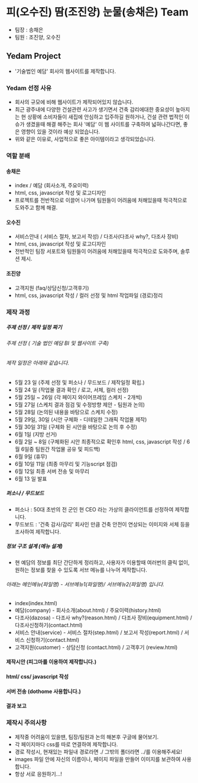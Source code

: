 # 피(오수진) 땀(조진양) 눈물(송채은) Team
- 팀장 : 송채은
- 팀원 : 조진양, 오수진

## Yedam Project
- '기술법인 예담' 회사의 웹사이트를 제작합니다.

### Yedam 선정 사유
- 회사의 규모에 비해 웹사이트가 제작되어있지 않습니다.
- 최근 광주내에 다양한 건설관련 사고가 생기면서 건축 감리에대한 중요성이 높아지는 현 상황에 소비자들이 새집에 안심하고 입주하길 원하거나, 건설 관련 법적인 이슈가 생겼을때 해결 해주는 회사 '예담' 이 웹 사이트를 구축하여 넓혀나간다면, 좋은 영향이 있을 것이라 예상 되었습니다.
- 위와 같은 이유로, 사업적으로 좋은 아이템이라고 생각되었습니다.

### 역할 분배
#### 송채은
- index / 예담 (회사소개, 주요이력)
- html, css, javascript 작성 및 로고디자인
- 프로젝트를 전반적으로 이끌어 나가며 팀원들이 어려움에 처해있을때 적극적으로 도와주고 함께 해결.
#### 오수진
- 서비스안내 ( 서비스 절차, 보고서 작성) / 다조사(다조사 why?, 다조사 장비)
- html, css, javascript 작성 및 로고디자인
- 전반적인 팀장 서포트와 팀원들이 어려움에 처해있을때 적극적으로 도와주며, 솔루션 제시.
#### 조진양
- 고객지원 (faq/상담신청/고객후기)
- html, css, javascript 작성 / 컬러 선정 및 html 작업파일 (경로)정리

### 제작 과정
##### 주제 선정 / 제작 일정 짜기
###### 주제 선정 ( 기술 법인 예담 BI 및 웹사이트 구축)
###### 제작 일정은 아래와 같습니다.
- 5월 23 일 (주제 선정 및 퍼소나 / 무드보드 / 제작일정 확립.)
- 5월 24 일 (작업물 결과 확인 / 로고, 서체, 컬러 선정)
- 5월 25일 ~ 26일 (각 페이지 와이어프레임 스케치 - 2개씩)
- 5월 27일 (스케치 결과 점검 및 수정방향 제안 - 팀원과 논의)
- 5월 28일 (논의된 내용을 바탕으로 스케치 수정)
- 5월 29일, 30일 (시안 구체화 - 디테일한 그래픽 작업물 제작)
- 5월 30일 31일 (구체화 된 시안을 바탕으로 논의 후 수정)
- 6월 1일 (지방 선거)
- 6월 2일 ~ 8일 (구체화된 시안 최종적으로 확인후 html, css, javascript 작성 / 6월 6일중 팀원간 작업물 공유 및 피드백)
- 6월 9일 (휴무)
- 6월 10일 11일 (최종 마무리 및 기능script 점검)
- 6월 12일 최종 서버 전송 및 마무리
- 6월 13 일 발표

##### 퍼소나 / 무드보드
- 퍼소나 : 50대 초반의 전 군인 현 CEO 라는 가상의 클라이언트를 선정하여 제작합니다.
- 무드보드 : '건축 감사/감리' 회사인 만큼 건축 안전이 연상되는 이미지와 서체 등을 조사하여 제작합니다.

##### 정보 구조 설계 (메뉴 설계)
- 현 예담의 정보를 최단 간단하게 정리하고, 사용자가 이용할때 여러번의 클릭 없이, 원하는 정보를 찾을 수 있도록 서브 메뉴를 나누어 제작합니다.
###### 아래는 메인메뉴(파일명) - 서브메뉴1(파일명)/ 서브메뉴2(파일명) 입니다. 
- index(index.html)
- 예담(company) - 회사소개(about.html) / 주요이력(history.html)
- 다조사(dazosa) - 다조사 why?(reason.html) / 다조사 장비(equipment.html) / 다조사신청하기(contact.html)
- 서비스 안내(service) - 서비스 절차(step.html) / 보고서 작성(report.html) / 서비스 신청하기(contact.html)
- 고객지원(customer) - 상담신청 (contact.html) / 고객후기 (review.html)

#### 제작시안 (피그마를 이용하여 제작합니다.)

#### html/ css/ javascript 작성

#### 서버 전송 (dothome 사용합니다.)

#### 결과 보고

### 제작시 주의사항
- 제작중 어려움이 있을땐, 팀장/팀원과 논의 해본후 구글에 물어보기.
- 각 페이지마다 css를 따로 연결하여 제작합니다.
- 경로 작성시, 현재있는  파일내 경로라면 ./ 그밖의 폴더라면 ../를 이용해주세요!
- images 파일 안에 자신의 이름이나, 페이지 파일을 만들어 이미지를 보관하여 사용합니다.
- 항상 서로 응원하기...!